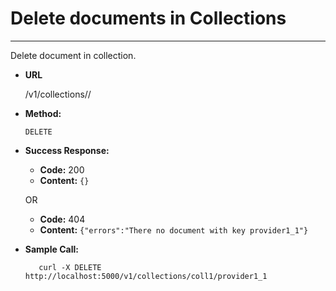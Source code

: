 # Delete documents in Collections

----
  Delete document in collection.

* **URL**

  /v1/collections/<collection>/<key>

* **Method:**

  `DELETE`
  
* **Success Response:**

  * **Code:** 200
  * **Content:** `{}`
  
  OR
  
  * **Code:** 404
  * **Content:** `{"errors":"There no document with key provider1_1"}`

* **Sample Call:**

  ```shell
     curl -X DELETE http://localhost:5000/v1/collections/coll1/provider1_1
  ```
  
